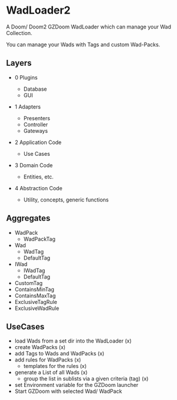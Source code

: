 # WadLoader2
A Doom/ Doom2 GZDoom WadLoader which can manage your Wad Collection.

You can manage your Wads with Tags and custom Wad-Packs.

## Layers

* 0 Plugins
  * Database
  * GUI

* 1 Adapters
  * Presenters
  * Controller
  * Gateways

* 2 Application Code
  * Use Cases

* 3 Domain Code
  * Entities, etc.

* 4 Abstraction Code
  * Utility, concepts, generic functions 

## Aggregates

* WadPack
  * WadPackTag
* Wad
  * WadTag 
  * DefaultTag
* IWad
  * IWadTag 
  * DefaultTag
* CustomTag
* ContainsMinTag
* ContainsMaxTag
* ExclusiveTagRule
* ExclusiveWadRule

## UseCases
* load Wads from a set dir into the WadLoader (x)
* create WadPacks (x)
* add Tags to Wads and WadPacks (x)
* add rules for WadPacks (x)
  * templates for the rules (x)
* generate a List of all Wads (x)
  *  group the list in sublists via a given criteria (tag) (x)
* set Environment variable for the GZDoom launcher
* Start GZDoom with selected Wad/ WadPack